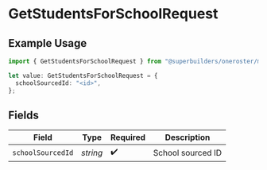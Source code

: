 # GetStudentsForSchoolRequest

## Example Usage

```typescript
import { GetStudentsForSchoolRequest } from "@superbuilders/oneroster/models/operations";

let value: GetStudentsForSchoolRequest = {
  schoolSourcedId: "<id>",
};
```

## Fields

| Field              | Type               | Required           | Description        |
| ------------------ | ------------------ | ------------------ | ------------------ |
| `schoolSourcedId`  | *string*           | :heavy_check_mark: | School sourced ID  |
